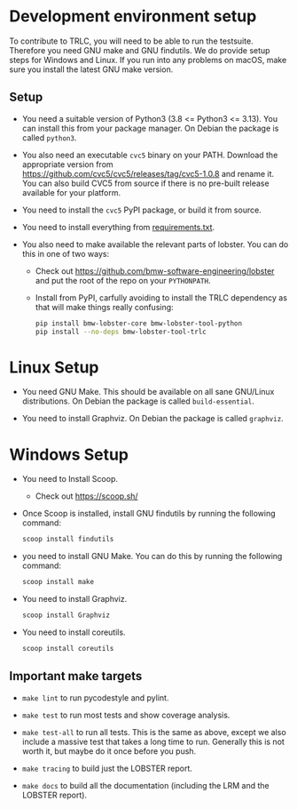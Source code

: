 # Development environment setup

To contribute to TRLC, you will need to be able to run the
testsuite. Therefore you need GNU make and GNU findutils.
We do provide setup steps for Windows and Linux.
If you run into any problems on macOS, make sure you install
the latest GNU make version.

## Setup

* You need a suitable version of Python3 (3.8 <= Python3 <= 3.13). You
  can install this from your package manager. On Debian the package is
  called `python3`.

* You also need an executable `cvc5` binary on your PATH. Download the
  appropriate version from
  https://github.com/cvc5/cvc5/releases/tag/cvc5-1.0.8 and rename
  it. You can also build CVC5 from source if there is no pre-built
  release available for your platform.

* You need to install the `cvc5` PyPI package, or build it from
  source.

* You need to install everything from
  [requirements.txt](../requirements.txt).

* You also need to make available the relevant parts of lobster. You
  can do this in one of two ways:

  * Check out https://github.com/bmw-software-engineering/lobster and
    put the root of the repo on your `PYTHONPATH`.

  * Install from PyPI, carfully avoiding to install the TRLC
    dependency as that will make things really confusing:

    ```bash
    pip install bmw-lobster-core bmw-lobster-tool-python
    pip install --no-deps bmw-lobster-tool-trlc
	```

# Linux Setup

* You need GNU Make. This should be available on all sane GNU/Linux
  distributions. On Debian the package is called `build-essential`.

* You need to install Graphviz. On Debian the package is called
  `graphviz`.

# Windows Setup

* You need to Install Scoop.
  * Check out https://scoop.sh/

* Once Scoop is installed, install GNU findutils by running the following command:

  ```bash
  scoop install findutils
  ```

* you need to install GNU Make. You can do this by running the following command:

  ```bash
  scoop install make
  ```

* You need to install Graphviz.

  ```bash
  scoop install Graphviz
  ```

* You need to install coreutils.

  ```bash
  scoop install coreutils
  ```

## Important make targets

* `make lint` to run pycodestyle and pylint.

* `make test` to run most tests and show coverage analysis.

* `make test-all` to run all tests. This is the same as above, except
  we also include a massive test that takes a long time to
  run. Generally this is not worth it, but maybe do it once before you
  push.

* `make tracing` to build just the LOBSTER report.

* `make docs` to build all the documentation (including the LRM and
  the LOBSTER report).
